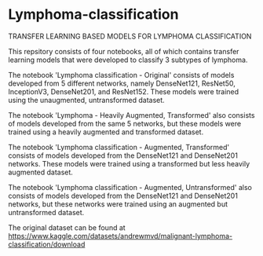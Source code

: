 # Lymphoma-classification

TRANSFER LEARNING BASED MODELS FOR LYMPHOMA CLASSIFICATION

This repsitory consists of four notebooks, all of which contains transfer learning models that were developed to classify 3 subtypes of lymphoma.

The notebook 'Lymphoma classification - Original' consists of models developed from 5 different networks, namely DenseNet121, ResNet50, InceptionV3, DenseNet201, and ResNet152. These models were trained using the unaugmented, untransformed dataset.

The notebook 'Lymphoma - Heavily Augmented, Transformed' also consists of models developed from the same 5 networks, but these models were trained using a heavily augmented and transformed dataset.

The notebook 'Lymphoma classification - Augmented, Transformed' consists of models developed from the DenseNet121 and DenseNet201 networks. These models were trained using a transformed but less heavily augmented dataset.

The notebook 'Lymphoma classification - Augmented, Untransformed' also consists of models developed from the DenseNet121 and DenseNet201 networks, but these networks were trained using an augmented but untransformed dataset.

The original dataset can be found at https://www.kaggle.com/datasets/andrewmvd/malignant-lymphoma-classification/download

